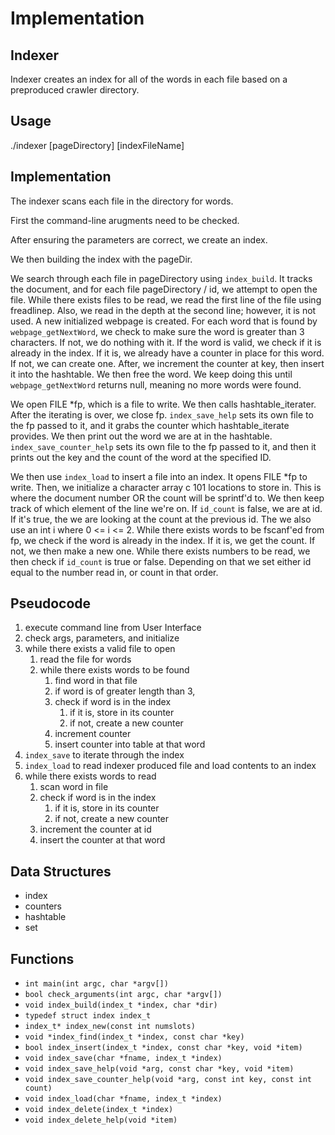 # Implementation
## Indexer

Indexer creates an index for all of the words in each file based on a preproduced crawler directory.

## Usage
./indexer [pageDirectory] [indexFileName]

## Implementation
The indexer scans each file in the directory for words.

First the command-line arugments need to be checked. 

After ensuring the parameters are correct, we create an index.

We then building the index with the pageDir.

We search through each file in pageDirectory using `index_build`. It tracks the document, and for each file pageDirectory / id, we attempt to open the file. While there exists files to be read, we read the first line of the file using freadlinep. Also, we read in the depth at the second line; however, it is not used. A new initialized webpage is created. For each word that is found by `webpage_getNextWord`, we check to make sure the word is greater than 3 characters. If not, we do nothing with it. If the word is valid, we check if it is already in the index. If it is, we already have a counter in place for this word. If not, we can create one. After, we increment the counter at key, then insert it into the hashtable. We then free the word. We keep doing this until `webpage_getNextWord` returns null, meaning no more words were found.

We open FILE *fp, which is a file to write. We then calls hashtable_iterater. After the iterating is over, we close fp. `index_save_help` sets its own file to the fp passed to it, and it grabs the counter which hashtable_iterate provides. We then print out the word we are at in the hashtable. `index_save_counter_help` sets its own file to the fp passed to it, and then it prints out the key and the count of the word at the specified ID.

We then use `index_load` to insert a file into an index. It opens FILE *fp to write. Then, we initialize a character array c 101 locations to store in. This is where the document number OR the count will be sprintf'd to. We then keep track of which element of the line we're on. If `id_count` is false, we are at id. If it's true, the we are looking at the count at the previous id. The we also use an int i where 0 <= i <= 2. While there exists words to be fscanf'ed from fp, we check if the word is already in the index. If it is, we get the count. If not, we then make a new one. While there exists numbers to be read, we then check if `id_count` is true or false. Depending on that we set either id equal to the number read in, or count in that order. 

## Pseudocode
1. execute command line from  User Interface
2. check args, parameters, and initialize
3. while there exists a valid file to open
    1.  read the file for words
    2.  while there exists words to be found
        1. find word in that file
        2. if word is of greater length than 3,
        3. check if word is in the index
            1. if it is, store in its counter
            2. if not, create a new counter
        4. increment counter
        5. insert counter into table at that word
4. `index_save` to iterate through the index
5. `index_load` to read indexer produced file and load contents to an index
6. while there exists words to read
    1. scan word in file
    2. check if word is in the index
        1. if it is, store in its counter
        2. if not, create a new counter
    3. increment the counter at id
    4. insert the counter at that word

## Data Structures
* index
* counters
* hashtable
* set 

## Functions

* `int main(int argc, char *argv[])`
* `bool check_arguments(int argc, char *argv[])`
* `void index_build(index_t *index, char *dir)`
* `typedef struct index index_t`
* `index_t* index_new(const int numslots)`
* `void *index_find(index_t *index, const char *key)`
* `bool index_insert(index_t *index, const char *key, void *item)`
* `void index_save(char *fname, index_t *index)`
* `void index_save_help(void *arg, const char *key, void *item)`
* `void index_save_counter_help(void *arg, const int key, const int count)`
* `void index_load(char *fname, index_t *index)`
* `void index_delete(index_t *index)`
* `void index_delete_help(void *item)`

